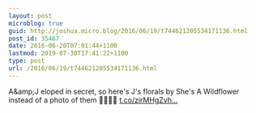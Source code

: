 ```yaml
---
layout: post
microblog: true
guid: http://joshua.micro.blog/2016/06/19/t744621205534171136.html
post_id: 35467
date: 2016-06-20T07:01:44+1100
lastmod: 2019-07-30T17:41:22+1100
type: post
url: /2016/06/19/t744621205534171136.html
---
```

A&amp;amp;J eloped in secret, so here's J's florals by She's A Wildflower instead of a photo of them 🌺🎉😁💯 [t.co/zirMHgZvh...](https://t.co/zirMHgZvhR)
